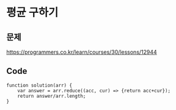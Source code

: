 평균 구하기
===

문제
---
https://programmers.co.kr/learn/courses/30/lessons/12944

Code
---
```
function solution(arr) {
    var answer = arr.reduce((acc, cur) => {return acc+cur});
    return answer/arr.length;
}
```
